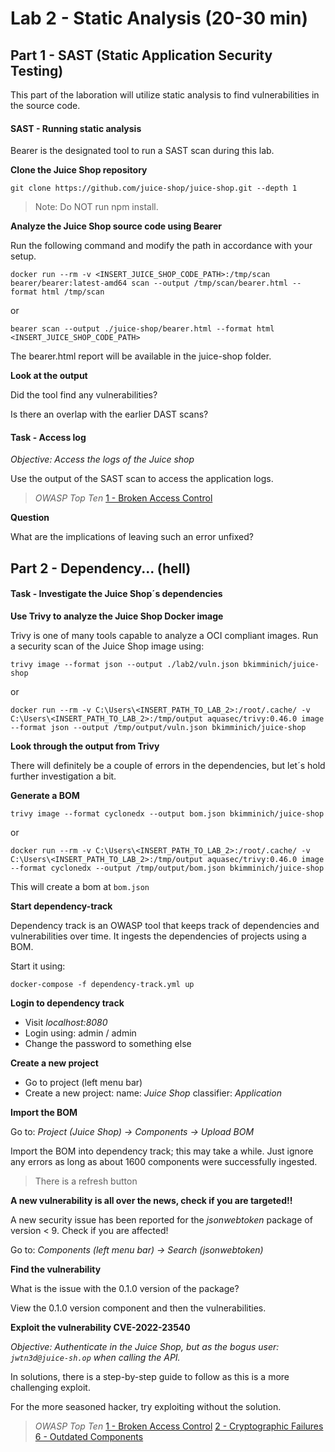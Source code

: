 # Lab 2 - Static Analysis (20-30 min)

## Part 1 - SAST (Static Application Security Testing)

This part of the laboration will utilize static analysis to find vulnerabilities in the source code.

#### SAST - Running static analysis

Bearer is the designated tool to run a SAST scan during this lab.

**Clone the Juice Shop repository**

```git clone https://github.com/juice-shop/juice-shop.git --depth 1```

> Note: Do NOT run npm install.

**Analyze the Juice Shop source code using Bearer**

Run the following command and modify the path in accordance with your setup.

```docker run --rm -v <INSERT_JUICE_SHOP_CODE_PATH>:/tmp/scan bearer/bearer:latest-amd64 scan --output /tmp/scan/bearer.html --format html /tmp/scan```

or

```bearer scan --output ./juice-shop/bearer.html --format html <INSERT_JUICE_SHOP_CODE_PATH>```

The bearer.html report will be available in the juice-shop folder.

**Look at the output**

Did the tool find any vulnerabilities?

Is there an overlap with the earlier DAST scans?

#### Task - Access log

*Objective: Access the logs of the Juice shop*

Use the output of the SAST scan to access the application logs.

>*OWASP Top Ten*
[1 - Broken Access Control](https://owasp.org/Top10/A01_2021-Broken_Access_Control/)

**Question**

What are the implications of leaving such an error unfixed?

## Part 2 - Dependency... (hell)

#### Task - Investigate the Juice Shop´s dependencies

**Use Trivy to analyze the Juice Shop Docker image**

Trivy is one of many tools capable to analyze a OCI compliant images. Run a security scan of the Juice Shop image using:

```trivy image --format json --output ./lab2/vuln.json bkimminich/juice-shop```

or

```docker run --rm -v C:\Users\<INSERT_PATH_TO_LAB_2>:/root/.cache/ -v C:\Users\<INSERT_PATH_TO_LAB_2>:/tmp/output aquasec/trivy:0.46.0 image --format json --output /tmp/output/vuln.json bkimminich/juice-shop```

**Look through the output from Trivy**

There will definitely be a couple of errors in the dependencies, but let´s hold further investigation a bit.

**Generate a BOM**

```trivy image --format cyclonedx --output bom.json bkimminich/juice-shop```

or

```docker run --rm -v C:\Users\<INSERT_PATH_TO_LAB_2>:/root/.cache/ -v C:\Users\<INSERT_PATH_TO_LAB_2>:/tmp/output aquasec/trivy:0.46.0 image --format cyclonedx --output /tmp/output/bom.json bkimminich/juice-shop```

This will create a bom at `bom.json`

**Start dependency-track**

Dependency track is an OWASP tool that keeps track of dependencies and vulnerabilities over time. It ingests the dependencies of projects using a BOM.

Start it using:

```docker-compose -f dependency-track.yml up```

**Login to dependency track**

- Visit *localhost:8080*
- Login using: admin / admin
- Change the password to something else

**Create a new project**

- Go to project (left menu bar)
- Create a new project:
  name: *Juice Shop*
  classifier: *Application*

**Import the BOM**

Go to: *Project (Juice Shop) -> Components -> Upload BOM*

Import the BOM into dependency track; this may take a while. Just ignore any errors as long as about 1600 components were successfully ingested.

> There is a refresh button

**A new vulnerability is all over the news, check if you are targeted!!**

A new security issue has been reported for the *jsonwebtoken* package of version < 9. Check if you are affected!

Go to: *Components (left menu bar) -> Search (jsonwebtoken)*

**Find the vulnerability**

What is the issue with the 0.1.0 version of the package?

View the 0.1.0 version component and then the vulnerabilities.

**Exploit the vulnerability CVE-2022-23540**

*Objective: Authenticate in the Juice Shop, but as the bogus user: ```jwtn3d@juice-sh.op``` when calling the API.*

In solutions, there is a step-by-step guide to follow as this is a more challenging exploit.

For the more seasoned hacker, try exploiting without the solution.

> *OWASP Top Ten*
[1 - Broken Access Control](https://owasp.org/Top10/A01_2021-Broken_Access_Control/)
[2 - Cryptographic Failures](https://owasp.org/Top10/A02_2021-Cryptographic_Failures/)
[6 - Outdated Components](https://owasp.org/Top10/A06_2021-Vulnerable_and_Outdated_Components/)
